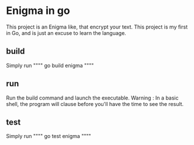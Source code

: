 # Enigma in go

This project is an Enigma like, that encrypt your text. This project is my first in Go, and is just an excuse to learn the language.

## build

Simply run
""""
go build enigma
""""

## run
Run the build command and launch the executable.
Warning : In a basic shell, the program will clause before you'll have the time to see the result.

## test
Simply run
""""
go test enigma
""""
